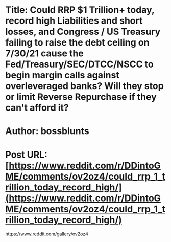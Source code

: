 # Title: Could RRP $1 Trillion+ today, record high Liabilities and short losses, and Congress / US Treasury failing to raise the debt ceiling on 7/30/21 cause the Fed/Treasury/SEC/DTCC/NSCC to begin margin calls against overleveraged banks? Will they stop or limit Reverse Repurchase if they can't afford it?
# Author: bossblunts
# Post URL: [https://www.reddit.com/r/DDintoGME/comments/ov2oz4/could_rrp_1_trillion_today_record_high/](https://www.reddit.com/r/DDintoGME/comments/ov2oz4/could_rrp_1_trillion_today_record_high/)


https://www.reddit.com/gallery/ov2oz4
